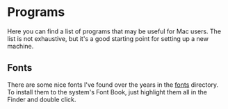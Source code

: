 # Programs

Here you can find a list of programs that may be useful for Mac users. The list is not exhaustive, but it's a good starting point for setting up a new machine.

## Fonts

There are some nice fonts I've found over the years in the [fonts] directory. To install them to the system's Font Book, just highlight them all in the Finder and double click.

[fonts]: https://github.com/eshwen/macOS-setup/tree/main/fonts
